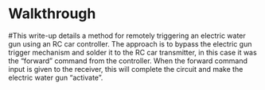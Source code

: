 # Walkthrough
#This write-up details a method for remotely triggering an electric water gun using an RC car controller. The approach is to bypass the electric gun trigger mechanism and solder it to the RC car transmitter, in this case it was the “forward” command from the controller. When the forward command input is given to the receiver, this will complete the circuit and make the electric water gun “activate”.
